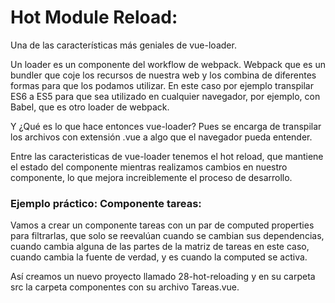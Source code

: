 # Hot Module Reload:

Una de las características más geniales de vue-loader.

Un loader es un componente del workflow de webpack. Webpack que es un bundler que coje los recursos de nuestra web y los combina de diferentes formas para que los podamos utilizar. En este caso por ejemplo transpilar ES6 a ES5 para que sea utilizado en cualquier navegador, por ejemplo, con Babel, que es otro loader de webpack.

Y ¿Qué es lo que hace entonces vue-loader? Pues se encarga de transpilar los archivos con extensión .vue a algo que el navegador pueda entender.

Entre las caracteristicas de vue-loader tenemos el hot reload, que mantiene el estado del componente mientras realizamos cambios en nuestro componente, lo que mejora increiblemente el proceso de desarrollo. 

### Ejemplo práctico: Componente tareas:

Vamos a crear un componente tareas con un par de computed properties para filtrarlas, que solo se reevalúan cuando se cambian sus dependencias, cuando cambia alguna de las partes de la matriz de tareas en este caso, cuando cambia la fuente de verdad, y es cuando la computed se activa.

Así creamos un nuevo proyecto llamado 28-hot-reloading y en su carpeta src la carpeta componentes con su archivo Tareas.vue.
